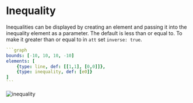 # Inequality

Inequalities can be displayed by creating an element and passing it into the inequality element as a parameter. The default is less than or equal to. To make it greater than or equal to in `att` set `inverse: true`.

````yaml
```graph
bounds: [-10, 10, 10, -10]
elements: [
	{type: line, def: [[1,1], [0,0]]},
	{type: inequality, def: [e0]}
]
```
````

![inequality](imgs/Inequality-graph-1.png)

